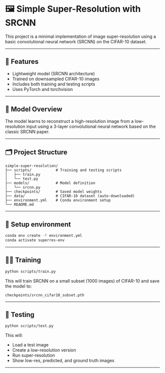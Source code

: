 # 🖼️ Simple Super-Resolution with SRCNN

This project is a minimal implementation of image super-resolution using a basic convolutional neural network (SRCNN) on the CIFAR-10 dataset.

---

## 🚀 Features

- Lightweight model (SRCNN architecture)
- Trained on downsampled CIFAR-10 images
- Includes both training and testing scripts
- Uses PyTorch and torchvision

---

## 🧠 Model Overview

The model learns to reconstruct a high-resolution image from a low-resolution input using a 3-layer convolutional neural network based on the classic SRCNN paper.

---

## 🗂️ Project Structure

```
simple-super-resolution/
├── scripts/           # Training and testing scripts
│   ├── train.py
│   └── test.py
├── models/            # Model definition
│   └── srcnn.py
├── checkpoints/       # Saved model weights
├── data/              # CIFAR-10 dataset (auto-downloaded)
├── environment.yml    # Conda environment setup
└── README.md
```

---

## 🔧 Setup environment

```bash
conda env create -f environment.yml
conda activate superres-env
```

---

## 🏋️‍♀️ Training

```bash
python scripts/train.py
```

This will train SRCNN on a small subset (1000 images) of CIFAR-10 and save the model to:
```
checkpoints/srcnn_cifar10_subset.pth
```

---

## 🧪 Testing

```bash
python scripts/test.py
```

This will:
- Load a test image
- Create a low-resolution version
- Run super-resolution
- Show low-res, predicted, and ground truth images

---